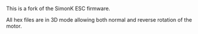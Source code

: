 This is a fork of the SimonK ESC firmware.

All hex files are in 3D mode allowing both normal and reverse rotation of the motor.
